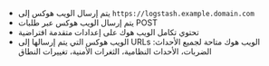 * يتم إرسال الويب هوكس إلى `https://logstash.example.domain.com`
* يتم إرسال الويب هوكس عبر طلبات POST
* تحتوي تكامل الويب هوك على إعدادات متقدمة افتراضية
* الويب هوكس التي يتم إرسالها إلى URLs الويب هوك متاحة لجميع الأحداث: الضربات، الأحداث النظامية، الثغرات الأمنية، تغييرات النطاق